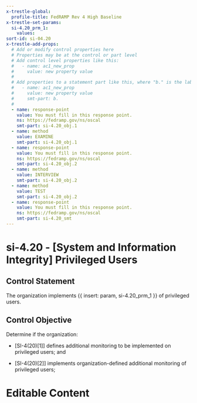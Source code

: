 ```yaml
---
x-trestle-global:
  profile-title: FedRAMP Rev 4 High Baseline
x-trestle-set-params:
  si-4.20_prm_1:
    values:
sort-id: si-04.20
x-trestle-add-props:
  # Add or modify control properties here
  # Properties may be at the control or part level
  # Add control level properties like this:
  #   - name: ac1_new_prop
  #     value: new property value
  #
  # Add properties to a statement part like this, where "b." is the label of the target statement part
  #   - name: ac1_new_prop
  #     value: new property value
  #     smt-part: b.
  #
  - name: response-point
    value: You must fill in this response point.
    ns: https://fedramp.gov/ns/oscal
    smt-part: si-4.20_obj.1
  - name: method
    value: EXAMINE
    smt-part: si-4.20_obj.1
  - name: response-point
    value: You must fill in this response point.
    ns: https://fedramp.gov/ns/oscal
    smt-part: si-4.20_obj.2
  - name: method
    value: INTERVIEW
    smt-part: si-4.20_obj.2
  - name: method
    value: TEST
    smt-part: si-4.20_obj.2
  - name: response-point
    value: You must fill in this response point.
    ns: https://fedramp.gov/ns/oscal
    smt-part: si-4.20_smt
---
```


# si-4.20 - \[System and Information Integrity\] Privileged Users

## Control Statement

The organization implements {{ insert: param, si-4.20_prm_1 }} of privileged users.

## Control Objective

Determine if the organization:

- \[SI-4(20)[1]\] defines additional monitoring to be implemented on privileged users; and

- \[SI-4(20)[2]\] implements organization-defined additional monitoring of privileged users;

# Editable Content

<!-- Make additions and edits below -->
<!-- The above represents the contents of the control as received by the profile, prior to additions. -->
<!-- If the profile makes additions to the control, they will appear below. -->
<!-- The above markdown may not be edited but you may edit the content below, and/or introduce new additions to be made by the profile. -->
<!-- If there is a yaml header at the top, parameter values may be edited. Use --set-parameters to incorporate the changes during assembly. -->
<!-- The content here will then replace what is in the profile for this control, after running profile-assemble. -->
<!-- The added parts in the profile for this control are below.  You may edit them and/or add new ones. -->
<!-- Each addition must have a heading either of the form ## Control my_addition_name -->
<!-- or ## Part a. (where the a. refers to one of the control statement labels.) -->
<!-- "## Control" parts are new parts added after the statement part. -->
<!-- "## Part" parts are new parts added into the top-level statement part with that label. -->
<!-- Subparts may be added with nested hash levels of the form ### My Subpart Name -->
<!-- underneath the parent ## Control or ## Part being added -->
<!-- See https://ibm.github.io/compliance-trestle/tutorials/ssp_profile_catalog_authoring/ssp_profile_catalog_authoring for guidance. -->
